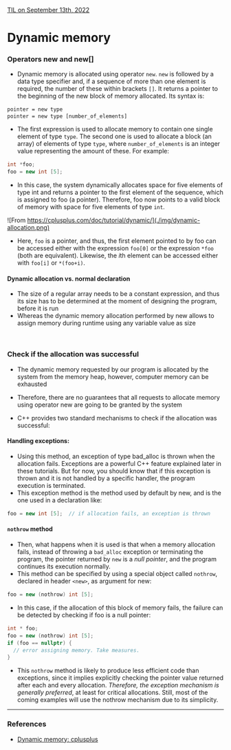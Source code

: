 [TIL on September 13th, 2022](../../TIL/2022/09/09-13-2022.md)
# **Dynamic memory**

### Operators new and new[]
- Dynamic memory is allocated using operator `new`. `new` is followed by a data type specifier and, if a sequence of more than one element is required, the number of these within brackets `[]`. It returns a pointer to the beginning of the new block of memory allocated. Its syntax is:
```
pointer = new type
pointer = new type [number_of_elements]
```
- The first expression is used to allocate memory to contain one single element of type `type`. The second one is used to allocate a block (an array) of elements of type `type`, where `number_of_elements` is an integer value representing the amount of these. For example:
```cpp
int *foo;
foo = new int [5];
```
- In this case, the system dynamically allocates space for five elements of type int and returns a pointer to the first element of the sequence, which is assigned to foo (a pointer). Therefore, foo now points to a valid block of memory with space for five elements of type `int`.

![From https://cplusplus.com/doc/tutorial/dynamic/](./img/dynamic-allocation.png)

- Here, `foo` is a pointer, and thus, the first element pointed to by foo can be accessed either with the expression `foo[0]` or the expression `*foo` (both are equivalent). Likewise, the *i*th element can be accessed either with `foo[i]` or `*(foo+i)`.

#### Dynamic allocation vs. normal declaration
- The size of a regular array needs to be a constant expression, and thus its size has to be determined at the moment of designing the program, before it is run
- Whereas the dynamic memory allocation performed by new allows to assign memory during runtime using any variable value as size

<br>

### Check if the allocation was successful
- The dynamic memory requested by our program is allocated by the system from the memory heap, however, computer memory can be exhausted
- Therefore, there are no guarantees that all requests to allocate memory using operator new are going to be granted by the system

- C++ provides two standard mechanisms to check if the allocation was successful:

#### Handling exceptions:
- Using this method, an exception of type bad_alloc is thrown when the allocation fails. Exceptions are a powerful C++ feature explained later in these tutorials. But for now, you should know that if this exception is thrown and it is not handled by a specific handler, the program execution is terminated.
- This exception method is the method used by default by new, and is the one used in a declaration like:
```cpp
foo = new int [5];  // if allocation fails, an exception is thrown  
```

#### `nothrow` method
- Then, what happens when it is used is that when a memory allocation fails, instead of throwing a `bad_alloc` exception or terminating the program, the pointer returned by `new` is a *null pointer*, and the program continues its execution normally.
- This method can be specified by using a special object called `nothrow`, declared in header `<new>`, as argument for new:
```cpp
foo = new (nothrow) int [5]; 
```

- In this case, if the allocation of this block of memory fails, the failure can be detected by checking if foo is a null pointer:
```cpp
int * foo;
foo = new (nothrow) int [5];
if (foo == nullptr) {
  // error assigning memory. Take measures.
}
```
- This `nothrow` method is likely to produce less efficient code than exceptions, since it implies explicitly checking the pointer value returned after each and every allocation. *Therefore, the exception mechanism is generally preferred*, at least for critical allocations. Still, most of the coming examples will use the nothrow mechanism due to its simplicity.
___

### References
- [Dynamic memory: cplusplus](https://cplusplus.com/doc/tutorial/dynamic/)